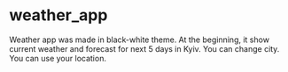 # weather_app
Weather app was made in black-white theme. At the beginning, it show current weather and forecast for next 5 days in Kyiv. You can change city. You can use your location. 
